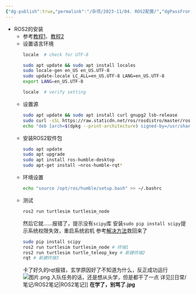 ```yaml
---
{"dg-publish":true,"permalink":"/杂项/2023-11/04. ROS2配置/","dgPassFrontmatter":true}
---
```


- ROS2的安装
	- 参考[教程1](https://blog.csdn.net/SU_shuer/article/details/113175390)、[教程2](https://zhuanlan.zhihu.com/p/607458999)
	- 设置语言环境
		```bash
		locale  # check for UTF-8
		
		sudo apt update && sudo apt install locales
		sudo locale-gen en_US en_US.UTF-8
		sudo update-locale LC_ALL=en_US.UTF-8 LANG=en_US.UTF-8
		export LANG=en_US.UTF-8
		
		locale  # verify setting
		```
	- 设置源
		```bash
		sudo apt update && sudo apt install curl gnupg2 lsb-release
		sudo curl -sSL https://raw.staticdn.net/ros/rosdistro/master/ros.key -o /usr/share/keyrings/ros-archive-keyring.gpg
		echo "deb [arch=$(dpkg --print-architecture) signed-by=/usr/share/keyrings/ros-archive-keyring.gpg] http://packages.ros.org/ros2/ubuntu $(. /etc/os-release && echo $UBUNTU_CODENAME) main" | sudo tee /etc/apt/sources.list.d/ros2.list > /dev/null
		```
	- 安装ROS2软件包
		```bash
		sudo apt update
		sudo apt upgrade
		sudo apt install ros-humble-desktop
		sudo apt-get install ~nros-humble-rqt*
		```
	- 环境设置
		```bash
		echo "source /opt/ros/humble/setup.bash" >> ~/.bashrc
		```
	- 测试
		```bash
		ros2 run turtlesim turtlesim_node
		```
		然后它就……报错了，提示没有`scipy`库
		安装`sudo pip install scipy`提示系统权限失效，重启系统宕机
		参考[解决方法](https://www.jianshu.com/p/4f65e21dd63c)救回来了
		```bash
		sudo pip install scipy
		ros2 run turtlesim turtlesim_node # 终端1
		ros2 run turtlesim turtle_teleop_key # 新建终端2
		rqt # 新建终端3
		```
		卡了好久的rqt报错，玄学原因好了不知道为什么，反正成功运行
		![图片.png](https://s2.loli.net/2023/11/24/kaBSu8GZsxdYjip.png)
		入队任务的话，还是想从头学，但是都干了一点
		详见[[日常/笔记/ROS2笔记\|ROS2笔记]]
		**在学了，别骂了.jpg**